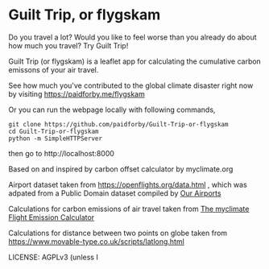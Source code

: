 # Guilt Trip, or flygskam

Do you travel a lot? Would you like to feel worse than you already do about how much you travel? Try Guilt Trip!  

Guilt Trip (or flygskam) is a leaflet app for calculating the cumulative carbon emissons of your air travel.  

See how much you've contributed to the global climate disaster right now by visiting https://paidforby.me/flygskam 

Or you can run the webpage locally with following commands,  
```
git clone https://github.com/paidforby/Guilt-Trip-or-flygskam 
cd Guilt-Trip-or-flygskam
python -m SimpleHTTPServer
```
then go to http://localhost:8000  

Based on and inspired by carbon offset calculator by myclimate.org   

Airport dataset taken from https://openflights.org/data.html , which was adpated from a Public Domain dataset compiled by [Our Airports](https://ourairports.com/)

Calculations for carbon emissions of air travel taken from [The myclimate Flight Emission Calculator](https://www.myclimate.org/fileadmin/user_upload/myclimate_-_home/01_Information/01_About_myclimate/09_Calculation_principles/Documents/myclimate-flight-calculator-documentation_EN.pdf)  

Calculations for distance between two points on globe taken from https://www.movable-type.co.uk/scripts/latlong.html  

LICENSE: AGPLv3 (unless I
